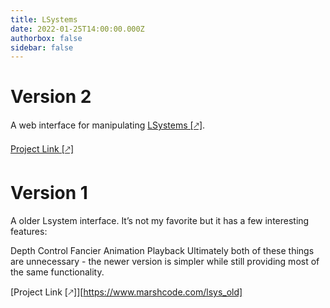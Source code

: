 ```yaml
---
title: LSystems
date: 2022-01-25T14:00:00.000Z
authorbox: false
sidebar: false
---
```


# Version 2
A web interface for manipulating [LSystems [🡕]](https://en.wikipedia.org/wiki/L-system).

[Project Link [🡕]](https://www.marshcode.com/lsys)

# Version 1

A older Lsystem interface. It’s not my favorite but it has a few interesting features:

Depth Control
Fancier Animation Playback
Ultimately both of these things are unnecessary - the newer version is simpler while still providing most of the same functionality.

[Project Link [🡕]][https://www.marshcode.com/lsys_old]